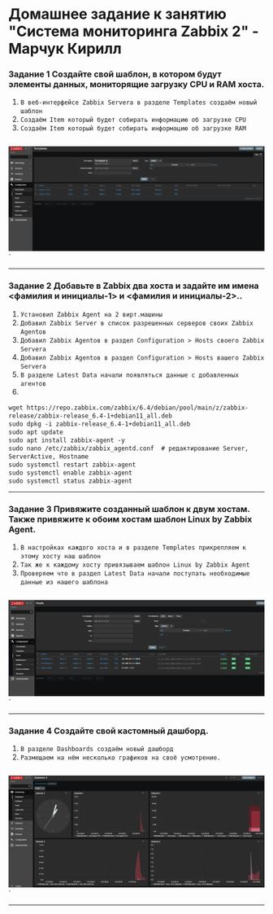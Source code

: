 # Домашнее задание к занятию "Система мониторинга Zabbix 2" - Марчук Кирилл



### Задание 1 Создайте свой шаблон, в котором будут элементы данных, мониторящие загрузку CPU и RAM хоста.


1. `В веб-интерфейсе Zabbix Servera в разделе Templates создаём новый шаблон`
2. `Создаём Item который будет собирать информацию об загрузке CPU`
3. `Создаём Item который будет собирать информацию об загрузке RAM`


```

```


![Задание 1](https://github.com/ottofonciceron-coder/GitLab-8-03-hw/blob/main/Задание%201.png)`

---

### Задание 2 Добавьте в Zabbix два хоста и задайте им имена <фамилия и инициалы-1> и <фамилия и инициалы-2>..



1. `Установил Zabbix Agent на 2 вирт.машины`
2. `Добавил Zabbix Server в список разрешенных серверов своих Zabbix Agentов`
3. `Добавил Zabbix Agentов в раздел Configuration > Hosts своего Zabbix Servera`
4. `Добавил Zabbix Agentов в раздел Configuration > Hosts вашего Zabbix Servera`
5. `В разделе Latest Data начали появляться данные с добавленных агентов`
6. 

```
wget https://repo.zabbix.com/zabbix/6.4/debian/pool/main/z/zabbix-release/zabbix-release_6.4-1+debian11_all.deb
sudo dpkg -i zabbix-release_6.4-1+debian11_all.deb
sudo apt update
sudo apt install zabbix-agent -y
sudo nano /etc/zabbix/zabbix_agentd.conf  # редактирование Server, ServerActive, Hostname
sudo systemctl restart zabbix-agent
sudo systemctl enable zabbix-agent
sudo systemctl status zabbix-agent

```

---

### Задание 3 Привяжите созданный шаблон к двум хостам. Также привяжите к обоим хостам шаблон Linux by Zabbix Agent.



1. `В настройках каждого хоста и в разделе Templates прикрепляем к этому хосту наш шаблон`
2. `Так же к каждому хосту привязываем шаблон Linux by Zabbix Agent`
3. `Проверяем что в раздел Latest Data начали поступать необходимые данные из нашего шаблона`


```

```


![Задание 2-3](https://github.com/ottofonciceron-coder/GitLab-8-03-hw/blob/main/Задание%202-3.png)`


---

### Задание 4 Создайте свой кастомный дашборд.


1. `В разделе Dashboards создаём новый дашборд`
2. `Размещаем на нём несколько графиков на своё усмотрение.`


```

```


![Задание 4](https://github.com/ottofonciceron-coder/GitLab-8-03-hw/blob/main/Zadanie%204.png)`

---

